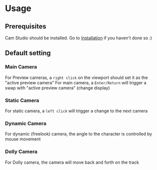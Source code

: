 # Usage

## Prerequisites
Cam Studio should be installed. Go to [Installation](./docs/installation.md) if you haven't done so :)

## Default setting
### Main Camera
For Preview cameras, a `right click` on the viewport should set it as the "active preview camera"
For main camera, a `Enter/Return` will trigger a swap with "active preview camera" (change display)

### Static Camera
For static camera, a `left click` will trigger a change to the next camera
### Dynamic Camera
For dynamic (freelook) camera, the angle to the character is controlled by mouse movement
### Dolly Camera
For Dolly camera, the camera will move back and forth on the track

